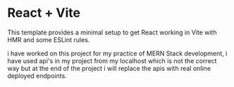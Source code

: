 # React + Vite

This template provides a minimal setup to get React working in Vite with HMR and some ESLint rules.

i have worked on this project for my practice of MERN Stack development, i have used api's in my project from my localhost which is not the correct way but at the end of the project i will replace the apis with real online deployed endpoints. 

